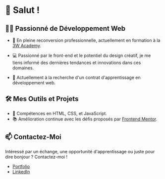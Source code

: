 # 👋 Salut !

## 👨‍💻 Passionné de Développement Web

- 🌱 En pleine reconversion professionnelle, actuellement en formation à la [3W Academy](https://3wacademy.fr/).

- 💻 Passionné par le front-end et le potentiel du design créatif, je me tiens informé des dernières tendances et innovations dans ces domaines.

- 🚀 Actuellement à la recherche d'un contrat d'apprentissage en développement web.

## 🛠 Mes Outils et Projets

- 🔨 Compétences en HTML, CSS, et JavaScript.
- 📚 Amélioration continue avec les défis proposés par [Frontend Mentor](https://www.frontendmentor.io/challenges).


## 📫 Contactez-Moi

Intéressé par un échange, une opportunité d'apprentissage ou juste pour dire bonjour ? Contactez-moi !

- [Portfolio](https://emilehiot.com/)
- [LinkedIn](https://www.linkedin.com/in/emilehiot)